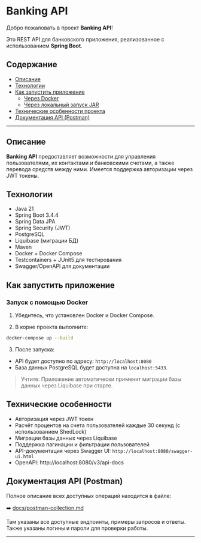 # Banking API

Добро пожаловать в проект **Banking API**!

Это REST API для банковского приложения, реализованное с использованием **Spring Boot**.

## Содержание

- [Описание](#описание)
- [Технологии](#технологии)
- [Как запустить приложение](#как-запустить-приложение)
    - [Через Docker](#запуск-с-помощью-docker)
    - [Через локальный запуск JAR](#локальный-запуск-jar)
- [Технические особенности проекта](#технические-особенности)
- [Документация API (Postman)](#документация-api-postman)

---

## Описание

**Banking API** предоставляет возможности для управления пользователями, их контактами и банковскими счетами, а также перевода средств между ними. Имеется поддержка авторизации через JWT токены.

## Технологии

- Java 21
- Spring Boot 3.4.4
- Spring Data JPA
- Spring Security (JWT)
- PostgreSQL
- Liquibase (миграции БД)
- Maven
- Docker + Docker Compose
- Testcontainers + JUnit5 для тестирования
- Swagger/OpenAPI для документации

## Как запустить приложение

### Запуск с помощью Docker

1. Убедитесь, что установлен Docker и Docker Compose.

2. В корне проекта выполните:

```bash
docker-compose up --build
```

3. После запуска:

- API будет доступно по адресу: `http://localhost:8080`
- База данных PostgreSQL будет доступна на `localhost:5433`.

> Учтите: Приложение автоматически применит миграции базы данных через Liquibase при старте.

## Технические особенности

- Авторизация через JWT токен
- Расчёт процентов на счета пользователей каждые 30 секунд (с использованием ShedLock)
- Миграции базы данных через Liquibase
- Поддержка пагинации и фильтрации пользователей
- API-документация через Swagger UI: `http://localhost:8080/swagger-ui.html`
- OpenAPI: http://localhost:8080/v3/api-docs

## Документация API (Postman)

Полное описание всех доступных операций находится в файле:

➡️ [docs/postman-collection.md](docs/postman-collection.md)

Там указаны все доступные эндпоинты, примеры запросов и ответы. Также указаны логины и пароли для проверки работы.

---

